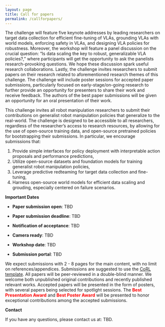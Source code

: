 ```yaml
---
layout: page
title: Call for papers
permalink: /callforpapers/
---
```


The challenge will feature five keynote addresses by leading researchers
on target data collection for efficient fine-tuning of VLAs, grounding VLAs with world models,
enforcing safety in VLAs, and designing VLA policies for robustness. Moreover, the workshop will
feature a panel discussion on the crucial question: “Is data scaling the key to robust, generalizable
VLA policies?,” where participants will get the opportunity to ask the panelists research-provoking
questions. We hope these discussion spark useful research collaborations. Lastly, the challenge
invites researchers to submit papers on their research related to aforementioned research themes of
this challenge. The challenge will include poster sessions for accepted paper submissions, particularly
focused on early-stage/on-going research to further provide an opportunity for presenters to share their
work and receive feedback. The authors of the best paper submissions will be given an opportunity
for an oral presentation of their work.

This challenge invites all robot manipulation researchers to submit their
contributions on generalist robot manipulation policies that generalize to the real-world. The challenge
is designed to be accessible to all researchers, regardless of the researcher’s access to research
resources, by allowing for the use of open-source training data, and open-source pretrained policies
for bootstrapping their submissions. In particular, we encourage submissions that:
1. Provide simple interfaces for policy deployment with interpretable action proposals and
performance predictions,
2. Utilize open-source datasets and foundation models for training generalist robot manipulation policies,
3. Leverage predictive redteaming for target data collection and fine-tuning,
4. Harness open-source world models for efficient data scaling and grouding, especially
centered on failure scenarios.

**Important Dates**
- **Paper submission open**: TBD

- **Paper submission deadline**: TBD

- **Notification of acceptance**: TBD

- **Camera ready**: TBD

- **Workshop date**: TBD

- **Submission portal**: TBD

We expect submissions with 2 - 8 pages for the main content, with no limit on references/appendices. Submissions are suggested to use the [CoRL template](https://drive.google.com/file/d/1XalwYG542cg2YAHo8STgZKxhAIA8_HSu/view). All papers will be peer-reviewed in a double-blind manner. We welcome both unpublished original contributions and recently published relevant works. Accepted papers will be presented in the form of posters, with several papers being selected for spotlight sessions. The <b><font color=red>Best Presentation Award</font></b> and <b><font color=red>Best Poster Award</font></b> will be presented to honor exceptional contributions among the accepted submissions.

**Contact**

If you have any questions, please contact us at: TBD.